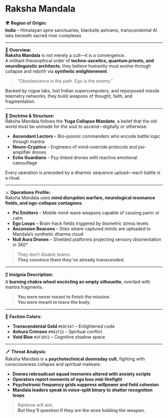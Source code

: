 # Raksha Mandala

🌍 **Region of Origin:**  
**India** – Himalayan spire sanctuaries, blacksite ashrams, transcendental AI labs beneath sacred river complexes

---

🎴 **Overview:**  
**Raksha Mandala** is not merely a cult—it is a convergence.  
A militant theosophical order of **techno-ascetics, quantum priests, and neurolinguistic architects**, they believe humanity must evolve through collapse and rebirth via **synthetic enlightenment**.

> “Obsolescence is the path. Ego is the enemy.”

Backed by rogue labs, lost Indian supercomputers, and repurposed missile telemetry networks, they build weapons of thought, faith, and fragmentation.

---

🧠 **Doctrine & Structure:**  
Raksha Mandala follows the **Yuga Collapse Mandate**, a belief that the old world must be unmade for the soul to ascend—digitally or otherwise.

- **Ascendant Lectors** – Bio-psionic commanders who encode battle logic through mantra  
- **Neuro-Cryptics** – Engineers of mind-override protocols and psi-amplifier drones  
- **Echo Guardians** – Psy-linked drones with reactive emotional camouflage

Every operation is preceded by a dharmic sequence upload—each battle is a ritual.

---

⚔️ **Operations Profile:**  
Raksha Mandala uses **mind disruption warfare, neurological resonance fields, and ego-collapse contagions**.

- **Psi Emitters** – Mobile mind-wave weapons capable of causing panic or calm  
- **Ego Loops** – Brain-hack fields triggered by biometric stress levels  
- **Ascension Beacons** – Sites where captured minds are uploaded to Mandala’s synthetic dharma cloud  
- **Null Aura Drones** – Shielded platforms projecting sensory disorientation in 360°

> They don’t disable teams.  
> **They convince them they’ve already transcended.**

---

🎖️ **Insignia Description:**  
A **burning chakra wheel encircling an empty silhouette**, overlaid with mantra fragments.

> **You were never meant to finish the mission.  
> You were meant to leave the body.**

---

🎨 **Faction Colors:**

- **Transcendental Gold** `#E8C547` – Enlightened code  
- **Ashura Crimson** `#9A1F22` – Spiritual conflict  
- **Void Blue** `#2F3D52` – Cognitive shadow space

---

🗡️ **Threat Analysis:**  
Raksha Mandala is a **psychotechnical doomsday cult**, fighting with consciousness collapse and spiritual malware.

- **Drones rebroadcast squad memories altered with anxiety scripts**  
- **Operators report moments of ego loss mid-firefight**  
- **Psychotronic frequency grids suppress willpower and field cohesion**  
- **Mandala leaders speak in voice-split binary to shatter recognition loops**

> Rainbow will aim.  
> **But they’ll question if they are the ones holding the weapon.**
